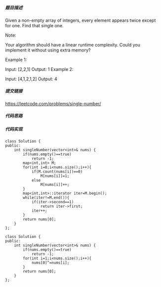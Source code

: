 ##### 题目描述

Given a non-empty array of integers, every element appears twice except for one. Find that single one.

Note:

Your algorithm should have a linear runtime complexity. Could you implement it without using extra memory?

Example 1:

Input: [2,2,1]
Output: 1
Example 2:

Input: [4,1,2,1,2]
Output: 4

##### 提交链接
https://leetcode.com/problems/single-number/



##### 代码思路




##### 代码实现

```
class Solution {
public:
    int singleNumber(vector<int>& nums) {
        if(nums.empty()==true)
            return -1;
        map<int,int> M;
        for(int i=0;i<nums.size();i++){
            if(M.count(nums[i])==0)
                M[nums[i]]=1;
            else
                M[nums[i]]++;
        }
        map<int,int>::iterator iter=M.begin();
        while(iter!=M.end()){
            if(iter->second==1)
                return iter->first;
            iter++;
        }
        return nums[0];
    }
};
```

```
class Solution {
public:
    int singleNumber(vector<int>& nums) {
        if(nums.empty()==true)
            return -1;
        for(int i=1;i<nums.size();i++){
            nums[0]^=nums[i];
        }
        return nums[0];
    }
};


```

